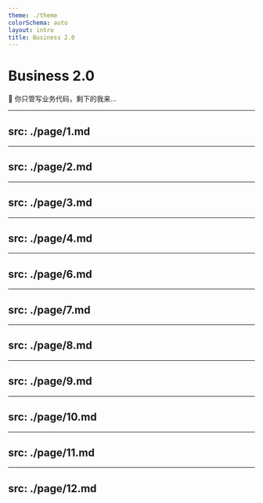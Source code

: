 ```yaml
---
theme: ./theme
colorSchema: auto
layout: intro
title: Business 2.0
---
```


# Business 2.0

🐧 你只管写业务代码，剩下的我来...


---
src: ./page/1.md
---

---
src: ./page/2.md
---

---
src: ./page/3.md
---

---
src: ./page/4.md
---

---
src: ./page/6.md
---

---
src: ./page/7.md
---

---
src: ./page/8.md
---

---
src: ./page/9.md
---

---
src: ./page/10.md
---

---
src: ./page/11.md
---

---
src: ./page/12.md
---
